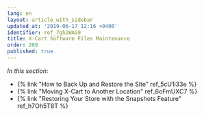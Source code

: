 ```yaml
---
lang: en
layout: article_with_sidebar
updated_at: '2019-06-17 12:16 +0400'
identifier: ref_7gh2WAG9
title: X-Cart Software Files Maintenance
order: 200
published: true
---
```

_In this section_:

*   {% link "How to Back Up and Restore the Site" ref_5cU1i33e %}
*   {% link "Moving X-Cart to Another Location" ref_6oFmUXC7 %}
*   {% link "Restoring Your Store with the Snapshots Feature" ref_h7Oh5T8T %}
